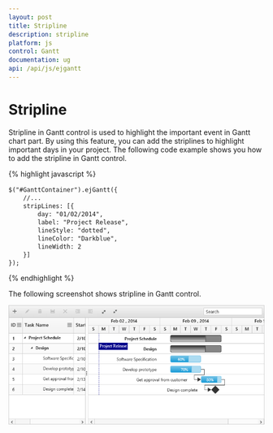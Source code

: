 ```yaml
---
layout: post
title: Stripline
description: stripline
platform: js
control: Gantt
documentation: ug
api: /api/js/ejgantt
---
```


# Stripline

Stripline in Gantt control is used to highlight the important event in Gantt chart part. By using this feature, you can add the striplines to highlight important days in your project. The following code example shows you how to add the stripline in Gantt control.

{% highlight javascript %}

    $("#GanttContainer").ejGantt({
        //...
        stripLines: [{
            day: "01/02/2014",
            label: "Project Release",
            lineStyle: "dotted",
            lineColor: "Darkblue",
            lineWidth: 2
        }]
    });

{% endhighlight %}

The following screenshot shows stripline in Gantt control.

![](/js/Gantt/Stripline_images/Stripline_img1.png)
